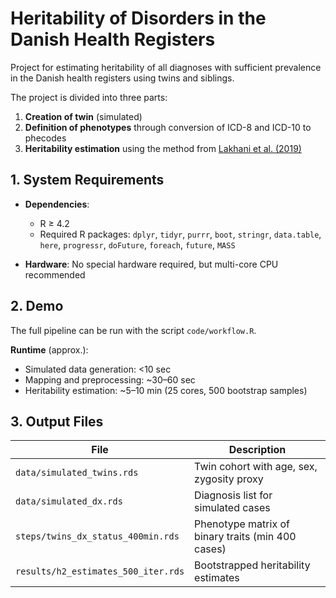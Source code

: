 # Heritability of Disorders in the Danish Health Registers

Project for estimating heritability of all diagnoses with sufficient prevalence in the Danish health registers using twins and siblings.

The project is divided into three parts:

1. **Creation of twin** (simulated)
2. **Definition of phenotypes** through conversion of ICD-8 and ICD-10 to phecodes
3. **Heritability estimation** using the method from [Lakhani et al. (2019)](https://www.nature.com/articles/s41588-018-0313-7)


## 1. System Requirements

* **Dependencies**:

  * R ≥ 4.2
  * Required R packages:
    `dplyr`, `tidyr`, `purrr`, `boot`, `stringr`, `data.table`,
    `here`, `progressr`, `doFuture`, `foreach`, `future`, `MASS`
* **Hardware**: No special hardware required, but multi-core CPU recommended


## 2. Demo

The full pipeline can be run with the script `code/workflow.R`.

**Runtime** (approx.):

* Simulated data generation: <10 sec
* Mapping and preprocessing: \~30–60 sec
* Heritability estimation: \~5–10 min (25 cores, 500 bootstrap samples)


## 3. Output Files

| File                                                | Description                                       |
| --------------------------------------------------- | ------------------------------------------------- |
| `data/simulated_twins.rds `                         | Twin cohort with age, sex, zygosity proxy         |
| `data/simulated_dx.rds`                             | Diagnosis list for simulated cases                |
| `steps/twins_dx_status_400min.rds`                  | Phenotype matrix of binary traits (min 400 cases) |
| `results/h2_estimates_500_iter.rds`                 | Bootstrapped heritability estimates               |


